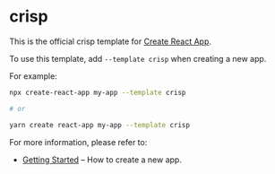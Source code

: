 
# crisp

This is the official crisp template for [Create React App](https://github.com/shaikhjavedofficial/crisp/blob/main/packages/templates/crisp/template).

To use this template, add `--template crisp` when creating a new app.

For example:

```sh
npx create-react-app my-app --template crisp

# or

yarn create react-app my-app --template crisp
```

For more information, please refer to:

- [Getting Started](https://github.com/shaikhjavedofficial/crisp/packages/templates/crisp/template/README.md) – How to create a new app.
